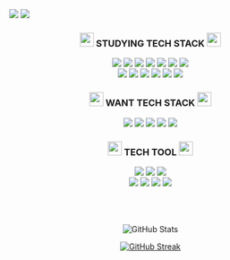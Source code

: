 <img src="https://capsule-render.vercel.app/api?type=transparent&color=BCBDE2&height=90&section=header&text=MISUNG'S%20GITHUB&fontSize=65&fontColor=BCBDE2"/>
<img src="https://capsule-render.vercel.app/api?type=transparent&color=E7B3B3&height=50&section=header&text=매일매일%201px씩%20성장하는%20개발자&fontSize=27&fontColor=E7B3B3"/>

<!-- <div align = "center">
<h3> <img src="https://cdn-icons-png.flaticon.com/512/332/332921.png" width = "25" height = "25"/> MY CONTACT NETWORK <img src="https://cdn-icons-png.flaticon.com/512/332/332921.png" width = "25" height = "25"/> </h3>
<a href="https://www.instagram.com/mi._.castle/" target="_blank">
<img src="https://img.shields.io/badge/INSTAGRAM-F7CACA?style=flat-square&logo=Instagram&logoColor=white"/></a>
<a href="https://voielactee.tistory.com/" target="_blank">
<img src="https://img.shields.io/badge/TISTORY-CDD2E6?style=flat-square&logo=Tistory&logoColor=white"/></a>
</div> -->

<div align = "center">
<h3> <img src="https://cdn-icons-png.flaticon.com/128/2303/2303716.png" width "25" height = "25"/> STUDYING TECH STACK <img src="https://cdn-icons-png.flaticon.com/128/2303/2303716.png" width "25" height = "25"/> </h3>
<img src="https://img.shields.io/badge/ANDROID-F1E7E4?style=flat&logo=Android&logoColor=white"/>
<img src="https://img.shields.io/badge/C-DADFEC?style=flat&logo=C&logoColor=white"/></a>
<img src="https://img.shields.io/badge/C++-CDD2E6?style=flat&logo=Cplusplus&logoColor=white"/>
<img src="https://img.shields.io/badge/JAVA-F4DDE2?style=flat&logo=Electron&logoColor=white"/>
<img src="https://img.shields.io/badge/HTML-F4E3C9?style=flat&logo=HTML5&logoColor=white"/>
<img src="https://img.shields.io/badge/JavaScript-F2EDC0?style=flat&logo=JavaScript&logoColor=white"/>
<img src="https://img.shields.io/badge/CSS-D5E1ED?style=flat&logo=CSS3&logoColor=white"/>
  
</br>

<img src="https://img.shields.io/badge/PYTHON-C1E3E4?style=flat&logo=Python&logoColor=white"/>
<img src="https://img.shields.io/badge/MYSQL-D5EBEE?style=flat&logo=Python&logoColor=white"/>
<img src="https://img.shields.io/badge/KOTLIN-DED8EB?style=flat&logo=Kotlin&logoColor=white"/>
<img src="https://img.shields.io/badge/BOOTSTRAP-DCD3E7?style=flat&logo=Bootstrap&logoColor=white"/>
<img src="https://img.shields.io/badge/PHP-E7DCDA?style=flat&logo=PHP&logoColor=white"/>
<img src="https://img.shields.io/badge/Git-F5E0CF?style=flat&logo=Git&logoColor=white"/>

<h3> <img src="https://cdn-icons-png.flaticon.com/128/3627/3627782.png" width "25" height = "25"/> WANT TECH STACK <img src="https://cdn-icons-png.flaticon.com/128/3627/3627782.png" width "25" height = "25"/> </h3>
<img src="https://img.shields.io/badge/Node.js-D6F4FF?style=flat&logo=nodedotjs&logoColor=white"/>
<img src="https://img.shields.io/badge/REACT-C9E2E0?style=flat&logo=react&logoColor=white"/></a>
<img src="https://img.shields.io/badge/Spring-D7E8D2?style=flat&logo=spring&logoColor=white"/>
<img src="https://img.shields.io/badge/RUBY-FFA78F?style=flat&logo=ruby&logoColor=white"/>
<img src="https://img.shields.io/badge/SWIFT-FFE9E8?style=flat&logo=swift&logoColor=white"/>

</div>

<div align = "center">
<h3> <img src="https://cdn-icons-png.flaticon.com/128/2539/2539779.png" width = "25" height = "25"/> TECH TOOL <img src="https://cdn-icons-png.flaticon.com/128/2539/2539779.png" width = "25" height = "25"/> </h3>
<img src="https://img.shields.io/badge/Eclipse IDE-F6DFE0?style=flat&logo=Eclipse IDE&logoColor=white"/>
<img src="https://img.shields.io/badge/Visual Studio-CDD2E6?style=flat&logo=Visual Studio&logoColor=white"/>
<img src="https://img.shields.io/badge/Visual Studio Code-D1E2EC?style=flat&logo=Visual Studio Code&logoColor=white"/>
</br>
<img src="https://img.shields.io/badge/Android Studio-DFEFEB?style=flat&logo=Android Studio&logoColor=white"/>
<img src="https://img.shields.io/badge/IntelliJ IDEA-C1ECE6?style=flat&logo=IntelliJ IDEA&logoColor=white"/>
<img src="https://img.shields.io/badge/PyCharm-DECEBE?style=flat&logo=PyCharm&logoColor=white"/>
<img src = "https://img.shields.io/badge/GitHub-9BB7D4?style=flat&logo=GitHub&logoColor=white"/> 
</div> </br> </br> </br>

<p align="center">
    <img src="http://github-profile-summary-cards.vercel.app/api/cards/stats?username=euphoria-lucy&theme=rose_pine" alt="GitHub Stats" />
</p>

<p align="center">
    <a href="https://git.io/streak-stats">
        <img src="https://streak-stats.demolab.com?user=euphoria-lucy&theme=tokyonight-duo&hide_border=true" alt="GitHub Streak" />
    </a>
</p>

<!-- ![](http://github-profile-summary-cards.vercel.app/api/cards/stats?username=euphoria-lucy&theme=rose_pine)
[![GitHub Streak](https://streak-stats.demolab.com?user=euphoria-lucy&theme=tokyonight-duo&hide_border=true)](https://git.io/streak-stats) -->
